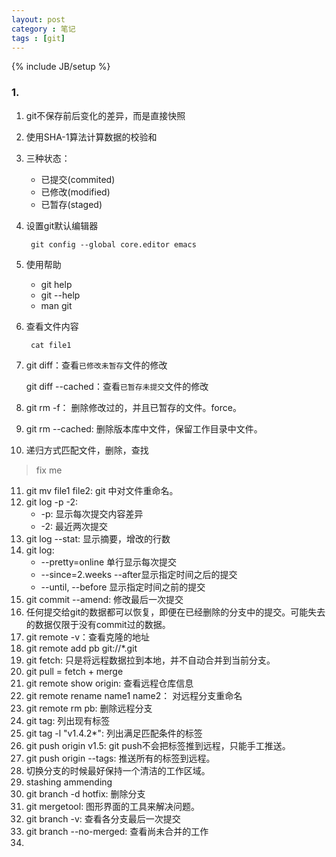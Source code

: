 ```yaml
---
layout: post
category : 笔记
tags : [git]
---
```

{% include JB/setup %}

### 1. 
 
1. git不保存前后变化的差异，而是直接快照
2. 使用SHA-1算法计算数据的校验和
3. 三种状态：
    * 已提交(commited)
    * 已修改(modified)
    * 已暂存(staged)
4. 设置git默认编辑器

	    git config --global core.editor emacs
5. 使用帮助
	* git help <verb>
	* git <verb> --help
	* man git <verb>
6. 查看文件内容

		cat file1
7. git diff：查看`已修改未暂存`文件的修改
	
   git diff --cached：查看`已暂存未提交`文件的修改
8. git rm -f： 删除修改过的，并且已暂存的文件。force。
9. git rm --cached: 删除版本库中文件，保留工作目录中文件。
10. 递归方式匹配文件，删除，查找
> fix me
11. git mv file1 file2: git 中对文件重命名。
12. git log -p -2: 
	* -p: 显示每次提交内容差异
	* -2: 最近两次提交
13. git log --stat: 显示摘要，增改的行数
14. git log:
	* --pretty=online 单行显示每次提交
	* --since=2.weeks --after显示指定时间之后的提交
	* --until, --before 显示指定时间之前的提交
15. git commit --amend: 修改最后一次提交
16. 任何提交给git的数据都可以恢复，即便在已经删除的分支中的提交。可能失去的数据仅限于没有commit过的数据。
17. git remote -v：查看克隆的地址
18. git remote add pb git://*.git
19. git fetch: 只是将远程数据拉到本地，并不自动合并到当前分支。
20. git pull = fetch + merge
21. git remote show origin: 查看远程仓库信息
22. git remote rename name1 name2： 对远程分支重命名
23. git remote rm pb: 删除远程分支
24. git tag: 列出现有标签
25. git tag -l "v1.4.2\*": 列出满足匹配条件的标签
26. git push origin v1.5: git push不会把标签推到远程，只能手工推送。
27. git push origin --tags: 推送所有的标签到远程。
28. 切换分支的时候最好保持一个清洁的工作区域。
29.  stashing  ammending
30. git branch -d hotfix: 删除分支
31. git mergetool: 图形界面的工具来解决问题。
32. git branch -v: 查看各分支最后一次提交
33. git branch --no-merged: 查看尚未合并的工作
34. 
